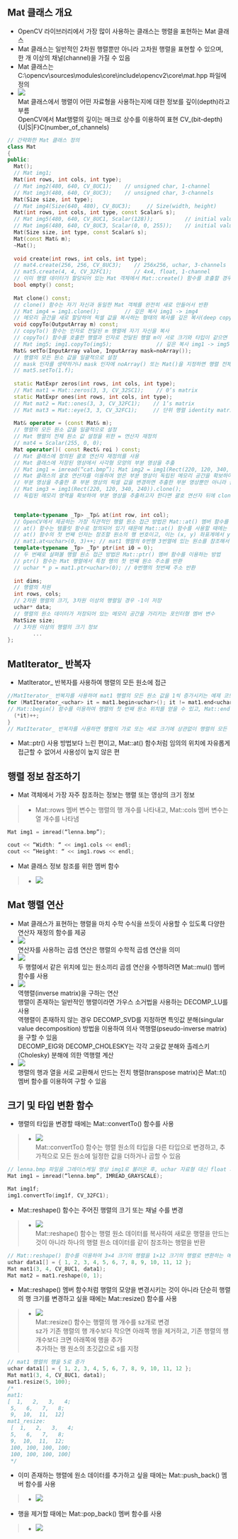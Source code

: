 ## Mat 클래스 개요
* OpenCV 라이브러리에서 가장 많이 사용하는 클래스는 행렬을 표현하는 Mat 클래스
* Mat 클래스는 일반적인 2차원 행렬뿐만 아니라 고차원 행렬을 표현할 수 있으며, 한 개 이상의 채널(channel)을 가질 수 있음
* Mat 클래스는 C:\opencv\sources\modules\core\include\opencv2\core\mat.hpp 파일에 정의
* <img src="./img/OCV002.PNG" /> <br/> Mat 클래스에서 행렬이 어떤 자료형을 사용하는지에 대한 정보를 깊이(depth)라고 부름 <br/> OpenCV에서 Mat행렬의 깊이는 매크로 상수를 이용하여 표현 CV_(bit-depth){U|S|F}C(number_of_channels)
```cpp
// 간략화한 Mat 클래스 정의
class Mat
{
public:
  Mat();
  // Mat img1;
  Mat(int rows, int cols, int type);
  // Mat img2(480, 640, CV_8UC1);    // unsigned char, 1-channel
  // Mat img3(480, 640, CV_8UC3);    // unsigned char, 3-channels
  Mat(Size size, int type);
  // Mat img4(Size(640, 480), CV_8UC3);     // Size(width, height)
  Mat(int rows, int cols, int type, const Scalar& s);
  // Mat img5(480, 640, CV_8UC1, Scalar(128));          // initial values, 128
  // Mat img6(480, 640, CV_8UC3, Scalar(0, 0, 255));    // initial values, red
  Mat(Size size, int type, const Scalar& s);
  Mat(const Mat& m);
  ~Mat();
     
  void create(int rows, int cols, int type);
  // mat4.create(256, 256, CV_8UC3);    // 256x256, uchar, 3-channels
  // mat5.create(4, 4, CV_32FC1);       // 4x4, float, 1-channel 
  // 이미 행렬 데이터가 할당되어 있는 Mat 객체에서 Mat::create() 함수를 호출할 경우, 만약 Mat::create() 함수의 인자로 지정한 행렬 크기와 타입이 기존 행렬과 모두 같으면 Mat::create() 함수는 별다른 동작을 하지 않고 그대로 함수를 종료
  bool empty() const;
     
  Mat clone() const;
  // clone() 함수는 자기 자신과 동일한 Mat 객체를 완전히 새로 만들어서 반환
  // Mat img4 = img1.clone();        // 깊은 복사 img1 -> img4
  // 메모리 공간을 새로 할당하여 픽셀 값을 복사하는 형태의 복사를 깊은 복사(deep copy)라고 합
  void copyTo(OutputArray m) const;
  // copyTo() 함수는 인자로 전달된 m 행렬에 자기 자신을 복사
  // copyTo() 함수를 호출한 행렬과 인자로 전달된 행렬 m이 서로 크기와 타입이 같으면 원소 값 복사만 수행
  // Mat img5; img1.copyTo(img5);              // 깊은 복사 img1 -> img5
  Mat& setTo(InputArray value, InputArray mask=noArray());
  // 행렬의 모든 원소 값을 일괄적으로 설정
  // mask 인자를 생략하거나 mask 인자에 noArray() 또는 Mat()을 지정하면 행렬 전체 원소를 value 값으로 설정
  // mat5.setTo(1.f);
  
  static MatExpr zeros(int rows, int cols, int type);
  // Mat mat1 = Mat::zeros(3, 3, CV_32SC1);    // 0‘s matrix
  static MatExpr ones(int rows, int cols, int type);
  // Mat mat2 = Mat::ones(3, 3, CV_32FC1);    // 1‘s matrix
  // Mat mat3 = Mat::eye(3, 3, CV_32FC1);     // 단위 행렬 identity matrix
     
  Mat& operator = (const Mat& m);
  // 행렬의 모든 원소 값을 일괄적으로 설정
  // Mat 행렬의 전체 원소 값 설정을 위한 = 연산자 재정의
  // mat4 = Scalar(255, 0, 0);
  Mat operator()( const Rect& roi ) const;
  // Mat 클래스에 정의된 괄호 연산자 재정의를 사용
  // Mat 클래스에 저장된 영상에서 사각형 모양의 부분 영상을 추출
  // Mat img1 = imread(“cat.bmp”); Mat img2 = img1(Rect(220, 120, 340, 240));
  // Mat 클래스의 괄호 연산자를 이용하여 얻은 부분 영상이 독립된 메모리 공간을 확보하여 복사하는 깊은 복사가 아니라, 픽셀 데이터를 공유하는 얕은 복사 형식
  // 부분 영상을 추출한 후 부분 영상의 픽셀 값을 변경하면 추출한 부분 영상뿐만 아니라 원본 영상의 픽셀 값도 함께 변경
  // Mat img3 = img1(Rect(220, 120, 340, 240)).clone();
  // 독립된 메모리 영역을 확보하여 부분 영상을 추출하고자 한다면 괄호 연산자 뒤에 clone() 함수를 함께 사용
  

  template<typename _Tp> _Tp& at(int row, int col);
  // OpenCV에서 제공하는 가장 직관적인 행렬 원소 접근 방법은 Mat::at() 멤버 함수를 사용하는 방법
  // at() 함수는 템플릿 함수로 정의되어 있기 때문에 Mat::at() 함수를 사용할 때에는 행렬 원소 자료형을 명시적으로 지정
  // at() 함수의 첫 번째 인자는 참조할 원소의 행 번호이고, 이는 (x, y) 좌표계에서 y 좌표에 해당, 두 번째 인자에는 참조하려는 원소의 열 번호를 전달
  // mat1.at<uchar>(0, 3)++; // mat1 행렬의 0번행 3번열에 있는 원소를 참조해서 값을 1증가 
  template<typename _Tp> _Tp* ptr(int i0 = 0);
  // 두 번째로 살펴볼 행렬 원소 접근 방법은 Mat::ptr() 멤버 함수를 이용하는 방법
  // ptr() 함수는 Mat 행렬에서 특정 행의 첫 번째 원소 주소를 반환
  // uchar * p = mat1.ptr<uchar>(0); // 0번행의 첫번째 주소 반환
  
  int dims;
  // 행렬의 차원
  int rows, cols;
  // 2차원 행렬의 크기, 3차원 이상의 행렬일 경우 -1이 저장
  uchar* data;
  // 행렬의 원소 데이터가 저장되어 있는 메모리 공간을 가리키는 포인터형 멤버 변수
  MatSize size;
  // 3차원 이상의 행렬의 크기 정보
        ...
};
```

## MatIterator_ 반복자
* MatIterator_ 반복자를 사용하여 행렬의 모든 원소에 접근
```cpp
//MatIterator_ 반복자를 사용하여 mat1 행렬의 모든 원소 값을 1씩 증가시키는 예제 코드
for (MatIterator_<uchar> it = mat1.begin<uchar>(); it != mat1.end<uchar>(); ++it) {
// Mat::begin() 함수를 이용하여 행렬의 첫 번째 원소 위치를 얻을 수 있고, Mat::end() 함수를 이용하여 마지막 원소 바로 다음 위치를 얻을 수 있음
  (*it)++;
}
// MatIterator_ 반복자를 사용하면 행렬의 가로 또는 세로 크기에 상관없이 행렬의 모든 원소를 안전하게 방문
```
* Mat::ptr() 사용 방법보다 느린 편이고, Mat::at() 함수처럼 임의의 위치에 자유롭게 접근할 수 없어서 사용성이 높지 않은 편

## 행렬 정보 참조하기
* Mat 객체에서 가장 자주 참조하는 정보는 행렬 또는 영상의 크기 정보
> * Mat::rows 멤버 변수는 행렬의 행 개수를 나타내고, Mat::cols 멤버 변수는 열 개수를 나타냄
```cpp
Mat img1 = imread(“lenna.bmp”);

cout << “Width: “ << img1.cols << endl;
cout << “Height: “ << img1.rows << endl;
```
* Mat 클래스 정보 참조를 위한 멤버 함수
> * <img src="./img/OCV003.PNG"/>

## Mat 행렬 연산 
* Mat 클래스가 표현하는 행렬을 마치 수학 수식을 쓰듯이 사용할 수 있도록 다양한 연산자 재정의 함수를 제공
* <img src="./img/OCV004.PNG"/> <br/>  연산자를 사용하는 곱셈 연산은 행렬의 수학적 곱셈 연산을 의미
* <img src="./img/OCV005.PNG"/> <br/>  두 행렬에서 같은 위치에 있는 원소끼리 곱셈 연산을 수행하려면 Mat::mul() 멤버 함수를 사용
* <img src="./img/OCV006.PNG"/> <br/>  역행렬(inverse matrix)을 구하는 연산 <br/> 행렬이 존재하는 일반적인 행렬이라면 가우스 소거법을 사용하는 DECOMP_LU를 사용 <br/> 역행렬이 존재하지 않는 경우 DECOMP_SVD를 지정하면 특잇값 분해(singular value decomposition) 방법을 이용하여 의사 역행렬(pseudo-inverse matrix)을 구할 수 있음 <br/> DECOMP_EIG와 DECOMP_CHOLESKY는 각각 고윳값 분해와 촐레스키(Cholesky) 분해에 의한 역행렬 계산
* <img src="./img/OCV007.PNG"/> <br/> 행렬의 행과 열을 서로 교환해서 만드는 전치 행렬(transpose matrix)은 Mat::t() 멤버 함수를 이용하여 구할 수 있음

## 크기 및 타입 변환 함수
* 행렬의 타입을 변경할 때에는 Mat::convertTo() 함수를 사용
> * <img src="./img/OCV008.PNG"/> <br/>  Mat::convertTo() 함수는 행렬 원소의 타입을 다른 타입으로 변경하고, 추가적으로 모든 원소에 일정한 값을 더하거나 곱할 수 있음
```cpp
// lenna.bmp 파일을 그레이스케일 영상 img1로 불러온 후, uchar 자료형 대신 float 자료형을 사용하는 행렬 img1f를 생성하는 예제 코드
Mat img1 = imread(“lenna.bmp”, IMREAD_GRAYSCALE);

Mat img1f;
img1.convertTo(img1f, CV_32FC1);
```
* Mat::reshape() 함수는 주어진 행렬의 크기 또는 채널 수를 변경
> * <img src="./img/OCV009.PNG"/> <br/>  Mat::reshape() 함수는 행렬 원소 데이터를 복사하여 새로운 행렬을 만드는 것이 아니라 하나의 행렬 원소 데이터를 같이 참조하는 행렬을 반환
```cpp
// Mat::reshape() 함수를 이용하여 3×4 크기의 행렬을 1×12 크기의 행렬로 변환하는 예제 코드
uchar data1[] = { 1, 2, 3, 4, 5, 6, 7, 8, 9, 10, 11, 12 };
Mat mat1(3, 4, CV_8UC1, data1);
Mat mat2 = mat1.reshape(0, 1);
```
* Mat::reshape() 멤버 함수처럼 행렬의 모양을 변경시키는 것이 아니라 단순히 행렬의 행 크기를 변경하고 싶을 때에는 Mat::resize() 함수를 사용
> * <img src="./img/OCV010.PNG"/> <br/>  Mat::resize() 함수는 행렬의 행 개수를 sz개로 변경 <br/> sz가 기존 행렬의 행 개수보다 작으면 아래쪽 행을 제거하고, 기존 행렬의 행 개수보다 크면 아래쪽에 행을 추가 <br/> 추가하는 행 원소의 초깃값으로 s를 지정
```cpp
// mat1 행렬의 행을 5로 증가
uchar data1[] = { 1, 2, 3, 4, 5, 6, 7, 8, 9, 10, 11, 12 };
Mat mat1(3, 4, CV_8UC1, data1);
mat1.resize(5, 100);
/*
mat1:
[  1,   2,   3,   4;
 5,   6,   7,   8;
 9,  10,  11,  12]
mat1_resize: 
 [  1,   2,   3,   4;
 5,   6,   7,   8;
 9,  10,  11,  12;
 100, 100, 100, 100;
 100, 100, 100, 100]
 */
```
* 이미 존재하는 행렬에 원소 데이터를 추가하고 싶을 때에는 Mat::push_back() 멤버 함수를 사용
> * <img src="./img/OCV011.PNG"/>   
* 행을 제거할 때에는 Mat::pop_back() 멤버 함수를 사용
> * <img src="./img/OCV012.PNG"/> 
